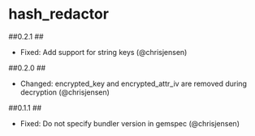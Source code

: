 # hash_redactor #

##0.2.1 ##
* Fixed: Add support for string keys (@chrisjensen)

##0.2.0 ##
* Changed: encrypted_key and encrypted_attr_iv are removed during decryption (@chrisjensen)

##0.1.1 ##
* Fixed: Do not specify bundler version in gemspec (@chrisjensen)